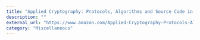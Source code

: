 ```yaml
---
title: "Applied Cryptography: Protocols, Algorithms and Source Code in C"
description: ""
external_url: "https://www.amazon.com/Applied-Cryptography-Protocols-Algorithms-Source-dp-1119096723/dp/1119096723"
category: "Miscellaneous"
---
```


